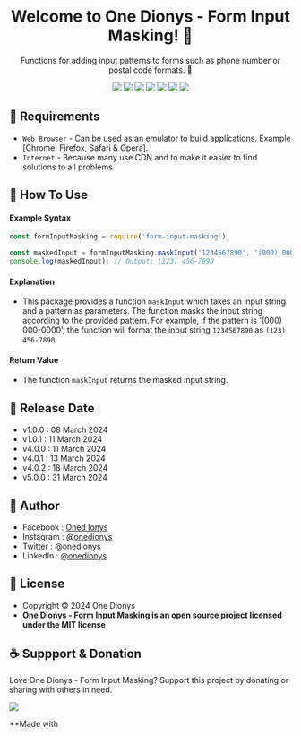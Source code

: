 <h1 align="center">Welcome to One Dionys - Form Input Masking! 👋 </h1>

<p align="center">Functions for adding input patterns to forms such as phone number or postal code formats. 💖 </p>

<p align="center">
<img src="https://img.shields.io/github/contributors/onedionys/onedionys-form-input-masking?style=flat-square">
<img src="https://img.shields.io/github/issues/onedionys/onedionys-form-input-masking?style=flat-square">
<img src="https://img.shields.io/github/stars/onedionys/onedionys-form-input-masking?style=flat-square"> 
<img src="https://img.shields.io/github/forks/onedionys/onedionys-form-input-masking?style=flat-square">
<img src="https://img.shields.io/github/last-commit/onedionys/onedionys-form-input-masking.svg?style=flat-square">
<img src="https://img.shields.io/github/languages/code-size/onedionys/onedionys-form-input-masking?style=flat-square">
<img src="https://img.shields.io/github/license/onedionys/onedionys-form-input-masking?style=flat-square">
</p>

## 💾 Requirements

* `Web Browser` - Can be used as an emulator to build applications. Example [Chrome, Firefox, Safari & Opera].
* `Internet` - Because many use CDN and to make it easier to find solutions to all problems.

## 🎯 How To Use

#### Example Syntax

```javascript
const formInputMasking = require('form-input-masking');

const maskedInput = formInputMasking.maskInput('1234567890', '(000) 000-0000');
console.log(maskedInput); // Output: (123) 456-7890
```

#### Explanation

* This package provides a function `maskInput` which takes an input string and a pattern as parameters. The function masks the input string according to the provided pattern. For example, if the pattern is '(000) 000-0000', the function will format the input string `1234567890` as `(123) 456-7890`.

#### Return Value

* The function `maskInput` returns the masked input string.

## 📆 Release Date

* v1.0.0 : 08 March 2024
* v1.0.1 : 11 March 2024
* v4.0.0 : 11 March 2024
* v4.0.1 : 13 March 2024
* v4.0.2 : 18 March 2024
* v5.0.0 : 31 March 2024

## 🧑 Author

* Facebook : <a href="https://www.facebook.com/theonedionys"> Oned Ionys</a>
* Instagram : <a href="https://www.instagram.com/onedionys/"> @onedionys</a>
* Twitter : <a href="https://twitter.com/onedionys"> @onedionys</a>
* LinkedIn :  <a href="https://www.linkedin.com/in/onedionys/"> @onedionys</a>

## 📝 License

* Copyright © 2024 One Dionys
* **One Dionys - Form Input Masking is an open source project licensed under the MIT license**

## ☕️ Suppport & Donation

Love One Dionys - Form Input Masking? Support this project by donating or sharing with others in need.

<a href="https://www.buymeacoffee.com/onedionys"><img src="https://img.shields.io/badge/Buy_Me_A_Coffee-FFDD00?style=for-the-badge&logo=buy-me-a-coffee&logoColor=black"/> </a>

**Made with